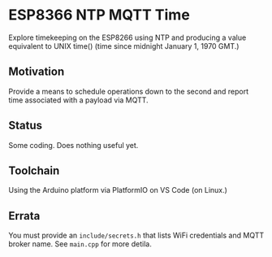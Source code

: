 # ESP8366 NTP MQTT Time

Explore timekeeping on the ESP8266 using NTP and producing a value equivalent to UNIX time() (time since midnight January 1, 1970 GMT.)

## Motivation

Provide a means to schedule operations down to the second and report time associated with a payload via MQTT.

## Status

Some coding. Does nothing useful yet.

## Toolchain

Using the Arduino platform via PlatformIO on VS Code (on Linux.)

## Errata

You must provide an `include/secrets.h` that lists WiFi credentials and MQTT broker name. See `main.cpp` for more detila. 